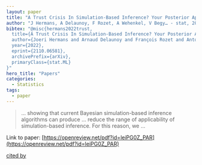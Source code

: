 ```yaml
---
layout: paper
title: "A Trust Crisis In Simulation-Based Inference? Your Posterior Approximations Can Be Unfaithful"
author: "J Hermans, A Delaunoy, F Rozet, A Wehenkel, V Begy… - stat, 2022 - openreview.net"
bibtex: "@misc{hermans2022trust,
  title={A Trust Crisis In Simulation-Based Inference? Your Posterior Approximations Can Be Unfaithful}, 
  author={Joeri Hermans and Arnaud Delaunoy and François Rozet and Antoine Wehenkel and Volodimir Begy and Gilles Louppe},
  year={2022},
  eprint={2110.06581},
  archivePrefix={arXiv},
  primaryClass={stat.ML}
}"
hero_title: "Papers"
categories:
  - Statistics
tags:
  - paper
---
```

>… showing that current Bayesian simulation-based inference algorithms can produce … reduce the range of applicability of simulation-based inference. For this reason, we …

Link to paper: [https://openreview.net/pdf?id=leiPG0Z_PAR](https://openreview.net/pdf?id=leiPG0Z_PAR)

[cited by](https://scholar.google.com/scholar?cites=5112660039731618411&as_sdt=5,44&sciodt=0,44&hl=en&num=20)

